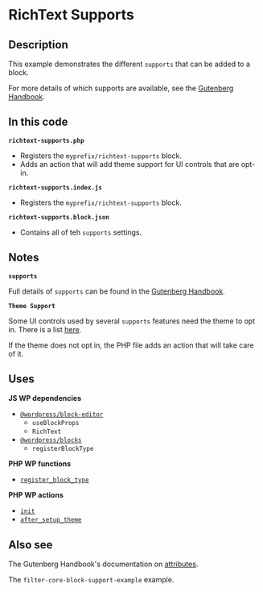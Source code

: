 # RichText Supports

## Description

This example demonstrates the different `supports` that can be added to a block.

For more details of which supports are available, see the [Gutenberg Handbook](https://developer.wordpress.org/block-editor/reference-guides/block-api/block-supports/).

## In this code

**`richtext-supports.php`**

- Registers the `myprefix/richtext-supports` block.
- Adds an action that will add theme support for UI controls that are opt-in.

**`richtext-supports.index.js`**

- Registers the `myprefix/richtext-supports` block.

**`richtext-supports.block.json`**

- Contains all of teh `supports` settings.

## Notes

**`supports`**

Full details of `supports` can be found in the [Gutenberg Handbook](https://developer.wordpress.org/block-editor/reference-guides/block-api/block-supports/).

**`Theme Support`**

Some UI controls used by several `supports` features need the theme to opt in. There is a list [here](https://developer.wordpress.org/block-editor/how-to-guides/themes/theme-json/#opt-in-into-ui-controls).

If the theme does not opt in, the PHP file adds an action that will take care of it.

## Uses

**JS WP dependencies**

- [`@wordpress/block-editor`](https://developer.wordpress.org/block-editor/reference-guides/packages/packages-block-editor/)
  - `useBlockProps`
  - `RichText`
- [`@wordpress/blocks`](https://developer.wordpress.org/block-editor/reference-guides/packages/packages-blocks/)
  - `registerBlockType`

**PHP WP functions**

- [`register_block_type`](https://developer.wordpress.org/reference/functions/register_block_type/)

**PHP WP actions**

- [`init`](https://developer.wordpress.org/reference/hooks/init/)
- [`after_setup_theme`](https://developer.wordpress.org/reference/hooks/after_setup_theme/)

## Also see

The Gutenberg Handbook's documentation on [attributes](https://developer.wordpress.org/block-editor/reference-guides/block-api/block-attributes/).

The `filter-core-block-support-example` example.

